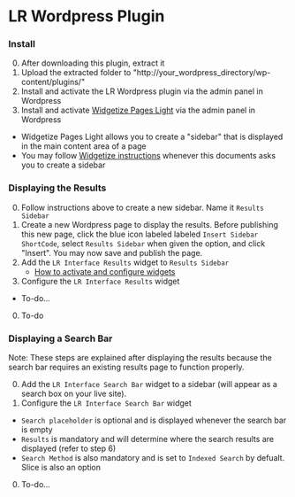LR Wordpress Plugin
===================
### Install
0. After downloading this plugin, extract it
0. Upload the extracted folder to "http://your_wordpress_directory/wp-content/plugins/"
0. Install and activate the LR Wordpress plugin via the admin panel in Wordpress
0. Install and activate [Widgetize Pages Light](http://wordpress.org/extend/plugins/widgetize-pages-light/) via the admin panel in Wordpress  
  * Widgetize Pages Light allows you to create a "sidebar" that is displayed in the main content area of a page
  * You may follow [Widgetize instructions](http://otwthemes.com/online-documentation-widgetize-pages-light/) whenever this documents asks you to create a sidebar

### Displaying the Results
0. Follow instructions above to create a new sidebar. Name it `Results Sidebar`
0. Create a new Wordpress page to display the results. Before publishing this new page, click the blue icon labeled labeled `Insert Sidebar ShortCode`, select `Results Sidebar` when given the option, and click "Insert". You may now save and publish the page.
0. Add the `LR Interface Results` widget to `Results Sidebar` 
   * [How to activate and configure widgets](http://en.support.wordpress.com/widgets/)
0. Configure the `LR Interface Results` widget
  * To-do...
0. To-do

### Displaying a Search Bar
Note: These steps are explained after displaying the results because the search bar requires an existing results page to function properly.

0. Add the `LR Interface Search Bar` widget to a sidebar (will appear as a search box on your live site).
0. Configure the `LR Interface Search Bar` widget
  * `Search placeholder` is optional and is displayed whenever the search bar is empty
  * `Results` is mandatory and will determine where the search results are displayed (refer to step 6)
  * `Search Method` is also mandatory and is set to `Indexed Search` by defualt. Slice is also an option
0. To-do...
